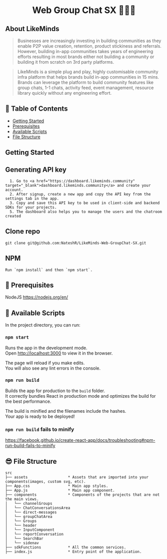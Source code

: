 <h1 align="center">
  Web Group Chat SX 👨🏼‍💻
</h1>

## About LikeMinds

> Businesses are increasingly investing in building communities as they enable P2P value creation, retention, product stickiness and referrals. However, building in-app communities takes years of engineering efforts resulting in most brands either not building a community or building it from scratch on 3rd party platforms.

> LikeMinds is a simple plug and play, highly customisable community infra platform that helps brands build in-app communities in 15 mins. Brands can leverage the platform to build community features like group chats, 1-1 chats, activity feed, event management, resource library quickly without any engineering effort.

## 🔖 Table of Contents

- [Getting Started](#getting-started)
- [Prerequisites](#Prerequisites)
- [Available Scripts](#project-setup)
- [File Structure](#file-structure)

## Getting Started

## Generating API key

```shell
  1. Go to <a href="https://dashboard.likeminds.community" target="_blank">dashboard.likeminds.community</a> and create your account.
  2. After signup, create a new app and copy the API key from the settings tab in the app.
  3. Copy and save this API key to be used in client-side and backend SDKs for your projects.
  5. The dashboard also helps you to manage the users and the chatroom created
```

## Clone repo

```shell
git clone git@github.com:NateshR/LikeMinds-Web-GroupChat-SX.git
```

## NPM

```shell
Run `npm install` and then `npm start`.
```

## 🤔 Prerequisites

NodeJS
https://nodejs.org/en/

## 🙌 Available Scripts

In the project directory, you can run:

### `npm start`

Runs the app in the development mode.<br>
Open [http://localhost:3000](http://localhost:3000) to view it in the browser.

The page will reload if you make edits.<br>
You will also see any lint errors in the console.

### `npm run build`

Builds the app for production to the `build` folder.<br>
It correctly bundles React in production mode and optimizes the build for the best performance.

The build is minified and the filenames include the hashes.<br>
Your app is ready to be deployed!

### `npm run build` fails to minify

https://facebook.github.io/create-react-app/docs/troubleshooting#npm-run-build-fails-to-minify

## 😎 File Structure

```text
src
├── assets                  * Assets that are imported into your components(images, custom svg, etc).
├── App.css                 * Main app styles.
├── App.js                  * Main app component.
├── components              * Components of the projects that are not the main views.
│   └── channelGroups
│   └── ChatConversationsArea
│   └── direct-messages
│   └── groupChatArea
│   └── Groups
│   └── header
│   └── InputComponent
│   └── reportConversation
│   └── SearchBar
│   └── sidenav
├── sdkFunctions            * All the common services.
├── index.js                * Entry point of the application.
```
